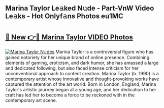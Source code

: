 ## Marina Taylor Le𝚊ked N𝚞de - Part-VnW Video Le𝚊ks - Hot Onlyf𝚊ns Photos eu1MC

# <h2><a href="http://ab29567.deff.icu/?id=Marina+Taylor">🔗 New 👉🔴 Marina Taylor VIDEO Photos</a></h2>

[![Marina Taylor N𝚞des](https://i.imgur.com/rIISA9y.gif)](http://ab29567.deff.icu/?id=Marina+Taylor)
Marina Taylor is a controversial figure who has gained notoriety for her unique brand of online presence. Combining elements of gaming, eroticism, and dark humor, she has amassed a large and dedicated following, but also faced intense criticism for her unconventional approach to content creation. Marina Taylor (b. 1990) is a contemporary artist whose innovative and thought-provoking works have captured the attention of the art world. Born in London, England, Marina Taylor's artistic journey began at a young age, and her dedication to her craft has led her to become a force to be reckoned with in the contemporary art scene.
